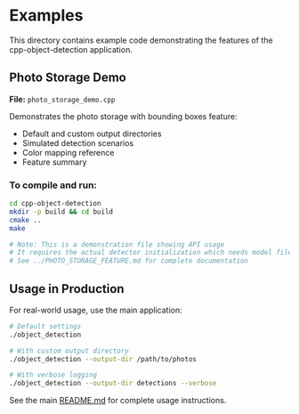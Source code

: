 # Examples

This directory contains example code demonstrating the features of the cpp-object-detection application.

## Photo Storage Demo

**File:** `photo_storage_demo.cpp`

Demonstrates the photo storage with bounding boxes feature:
- Default and custom output directories
- Simulated detection scenarios
- Color mapping reference
- Feature summary

### To compile and run:

```bash
cd cpp-object-detection
mkdir -p build && cd build
cmake ..
make

# Note: This is a demonstration file showing API usage
# It requires the actual detector initialization which needs model files
# See ../PHOTO_STORAGE_FEATURE.md for complete documentation
```

## Usage in Production

For real-world usage, use the main application:

```bash
# Default settings
./object_detection

# With custom output directory
./object_detection --output-dir /path/to/photos

# With verbose logging
./object_detection --output-dir detections --verbose
```

See the main [README.md](../README.md) for complete usage instructions.
